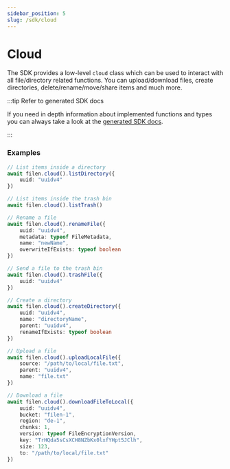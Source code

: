 ```yaml
---
sidebar_position: 5
slug: /sdk/cloud
---
```


# Cloud

The SDK provides a low-level `cloud` class which can be used to interact with all file/directory related functions. You can upload/download files, create directories, delete/rename/move/share items and much more.

:::tip Refer to generated SDK docs

If you need in depth information about implemented functions and types you can always take a look at the [generated SDK docs](https://sdk-ts-docs.filen.io/classes/_internal_.Cloud.html).

:::

### Examples

```ts
// List items inside a directory
await filen.cloud().listDirectory({
	uuid: "uuidv4"
})

// List items inside the trash bin
await filen.cloud().listTrash()

// Rename a file
await filen.cloud().renameFile({
	uuid: "uuidv4",
	metadata: typeof FileMetadata,
	name: "newName",
	overwriteIfExists: typeof boolean
})

// Send a file to the trash bin
await filen.cloud().trashFile({
	uuid: "uuidv4"
})

// Create a directory
await filen.cloud().createDirectory({
	uuid: "uuidv4",
	name: "directoryName",
	parent: "uuidv4",
	renameIfExists: typeof boolean
})

// Upload a file
await filen.cloud().uploadLocalFile({
	source: "/path/to/local/file.txt",
	parent: "uuidv4",
	name: "file.txt"
})

// Download a file
await filen.cloud().downloadFileToLocal({
	uuid: "uuidv4",
	bucket: "filen-1",
	region: "de-1",
	chunks: 1,
	version: typeof FileEncryptionVersion,
	key: "TrHQda5sCsXCH8NZbKx0lxfYHpt5JClh",
	size: 123,
	to: "/path/to/local/file.txt"
})
```
